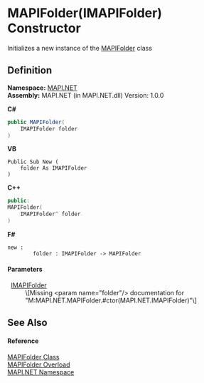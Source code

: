 # MAPIFolder(IMAPIFolder) Constructor


Initializes a new instance of the <a href="f0f65788-8462-2019-0156-d17cd0205fa2.md">MAPIFolder</a> class



## Definition
**Namespace:** <a href="5bef4637-66f8-16d4-e5f4-4d0da57a1538.md">MAPI.NET</a>  
**Assembly:** MAPI.NET (in MAPI.NET.dll) Version: 1.0.0

**C#**
``` C#
public MAPIFolder(
	IMAPIFolder folder
)
```
**VB**
``` VB
Public Sub New ( 
	folder As IMAPIFolder
)
```
**C++**
``` C++
public:
MAPIFolder(
	IMAPIFolder^ folder
)
```
**F#**
``` F#
new : 
        folder : IMAPIFolder -> MAPIFolder
```



#### Parameters
<dl><dt>  <a href="a5eb5918-6571-0710-67c7-a210d1ad706f.md">IMAPIFolder</a></dt><dd>\[Missing &lt;param name="folder"/&gt; documentation for "M:MAPI.NET.MAPIFolder.#ctor(MAPI.NET.IMAPIFolder)"\]</dd></dl>

## See Also


#### Reference
<a href="f0f65788-8462-2019-0156-d17cd0205fa2.md">MAPIFolder Class</a>  
<a href="1e81bf97-0776-9131-68f2-dbfda2c4f767.md">MAPIFolder Overload</a>  
<a href="5bef4637-66f8-16d4-e5f4-4d0da57a1538.md">MAPI.NET Namespace</a>  
